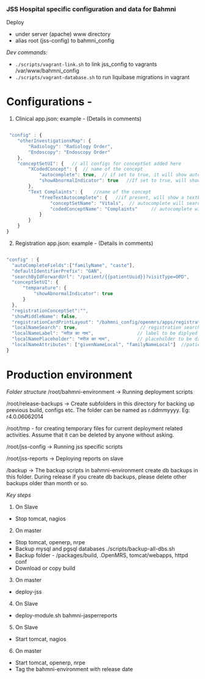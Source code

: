 ### JSS Hospital specific configuration and data for Bahmni

Deploy
- under server (apache) www directory
- alias root (jss-config) to bahmni_config


*Dev commands:*
* `./scripts/vagrant-link.sh` to link jss_config to vagrants /var/www/bahmni_config
* `./scripts/vagrant-database.sh` to run liquibase migrations in vagrant 

 Configurations -
 ==============================================================
 1) Clinical app.json: example -  (Details in comments)

```javascript

 "config" : {
    "otherInvestigationsMap": {
        "Radiology": "Radiology Order",
        "Endoscopy": "Endoscopy Order"
    },
    "conceptSetUI": {   // all configs for conceptSet added here
        "XCodedConcept": {  // name of the concept
            "autocomplete": true,  // if set to true, it will show autocomplete instead of dropdown for coded concept answers.
            "showAbnormalIndicator": true   //If set to true, will show a checkbox for capturing abnormal observation.
        },
        "Text Complaints": {    //name of the concept
            "freeTextAutocomplete": {   //if present, will show a textbox, with autocomplete for concept name.
                "conceptSetName": "Vitals",  // autocomplete will search for concepts which are membersOf this conceptSet (Optional)
                "codedConceptName": "Complaints"     // autocomplete will search for concepts which are answersTo this codedConcept (Optional)
            }
        }
    }
}

```
 2) Registration app.json: example -  (Details in comments)

```javascript

"config" : {
  "autoCompleteFields":["familyName", "caste"],
  "defaultIdentifierPrefix": "GAN",
  "searchByIdForwardUrl": "/patient/{{patientUuid}}?visitType=OPD",
  "conceptSetUI": {
      "temparature": {
          "showAbnormalIndicator": true
      }
  },
  "registrationConceptSet":"",
  "showMiddleName": false,
  "registrationCardPrintLayout": "/bahmni_config/openmrs/apps/registration/registrationCardLayout/print.html",
  "localNameSearch": true,                       // registration search displays parameter for search by local name
  "localNameLabel": "मरीज़ का नाम",                // label to be diplyed for local name search input
  "localNamePlaceholder": "मरीज़ का नाम",          // placeholder to be diplyed for local name search input
  "localNameAttributes": ["givenNameLocal", "familyNameLocal"]  //patient attributes to be search against for local name search
}

```

Production environment
======================
*Folder structure*
/root/bahmni-environment -> Running deployment scripts

/root/release-backups -> Create subfolders in this directory for backing up previous build, configs etc. The folder can be named as r<release-number>.ddmmyyyy. Eg: r4.0.06062014

/root/tmp - for creating temporary files for current deployment related activities. Assume that it can be deleted by anyone without asking.

/root/jss-config -> Running jss specific scripts

/root/jss-reports -> Deploying reports on slave 

/backup -> The backup scripts in bahmni-environment create db backups in this folder. During release if you create db backups, please delete other backups older than month or so.

*Key steps*

1) On Slave
- Stop tomcat, nagios

2) On master
- Stop tomcat, openerp, nrpe
- Backup mysql and pgsql databases ./scripts/backup-all-dbs.sh
- Backup folder - /packages/build, .OpenMRS, tomcat/webapps, httpd conf
- Download or copy build

3) On master
- deploy-jss

4) On Slave
- deploy-module.sh bahmni-jasperreports

5) On Slave
- Start tomcat, nagios

6) On master
- Start tomcat, openerp, nrpe
- Tag the bahmni-environment with release date
